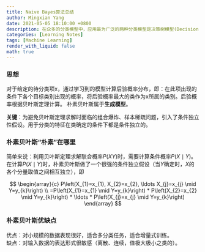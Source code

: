 ```yaml
---
title: Naive Bayes算法总结
author: Mingxian Yang
date: 2021-05-05 18:10:00 +0800
description: 在众多的分类模型中，应用最为广泛的两种分类模型是决策树模型(Decision Tree Model)和朴素贝叶斯模型（Naive Bayesian Model，NBC）。朴素贝叶斯模型发源于古典数学理论，有着坚实的数学基础，以及稳定的分类效率。同时，NBC模型所需估计的参数很少，对缺失数据不太敏感，算法也比较简单。理论上，NBC模型与其他分类方法相比具有最小的误差率。但是实际上并非总是如此，这是因为NBC模型假设属性之间相互独立，这个假设在实际应用中往往是不成立的，这给NBC模型的正确分类带来了一定影响。在属性个数比较多或者属性之间相关性较大时，NBC模型的分类效率比不上决策树模型。而在属性相关性较小时，NBC模型的性能最为良好。
categories: [Learning Notes]
tags: [Machine Learning]
render_with_liquid: false
math: true
---
```


### 思想
对于给定的待分类项x，通过学习到的模型计算后验概率分布，即：在此项出现的条件下各个目标类别出现的概率，将后验概率最大的类作为x所属的类别。后验概率根据贝叶斯定理计算。 朴素贝叶斯属于**生成模型**。 

**关键**：为避免贝叶斯定理求解时面临的组合爆炸、样本稀疏问题，引入了条件独立性假设。用于分类的特征在类确定的条件下都是条件独立的。

### 朴素贝叶斯“朴素”在哪里
简单来说：利用贝叶斯定理求解联合概率$P(XY)$时，需要计算条件概率$P(X\mid Y)$。  
在计算$P(X\mid Y)$时，朴素贝叶斯做了一个很强的条件独立假设（当$Y$确定时，$X$的各个分量取值之间相互独立），即  

$$
\begin{array}{c}
P\left(X_{1}=x_{1}, X_{2}=x_{2}, \ldots X_{j}=x_{j} \mid Y=y_{k}\right) \\
=P\left(X_{1}=x_{1} \mid Y=y_{k}\right) * P\left(X_{2}=x_{2} \mid Y=y_{k}\right) * \ldots * P\left(X_{j}=x_{j} \mid Y=y_{k}\right)
\end{array}
$$

### 朴素贝叶斯优缺点
优点：对小规模的数据表现很好，适合多分类任务，适合增量式训练。  
缺点：对输入数据的表达形式很敏感（离散、连续，值极大极小之类的）。  